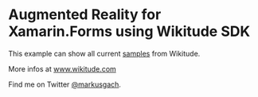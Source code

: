 # Augmented Reality for Xamarin.Forms using Wikitude SDK

This example can show all current <a href="https://github.com/Wikitude/wikitude-sdk-samples">samples</a> from Wikitude.

More infos at <a href="http://www.wikitude.com">www.wikitude.com</a>

Find me on Twitter <a href="https://twitter.com/markusgach">@markusgach</a>.